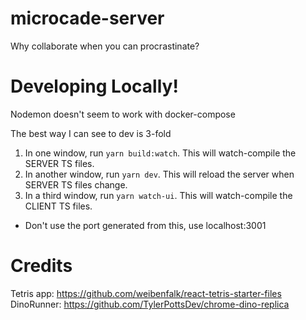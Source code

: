 # microcade-server

Why collaborate when you can procrastinate?

# Developing Locally!

Nodemon doesn't seem to work with docker-compose

The best way I can see to dev is 3-fold

1. In one window, run `yarn build:watch`. This will watch-compile the SERVER TS files.
2. In another window, run `yarn dev`. This will reload the server when SERVER TS files change.
3. In a third window, run `yarn watch-ui`. This will watch-compile the CLIENT TS files.

- Don't use the port generated from this, use localhost:3001

# Credits

Tetris app: https://github.com/weibenfalk/react-tetris-starter-files
DinoRunner: https://github.com/TylerPottsDev/chrome-dino-replica
